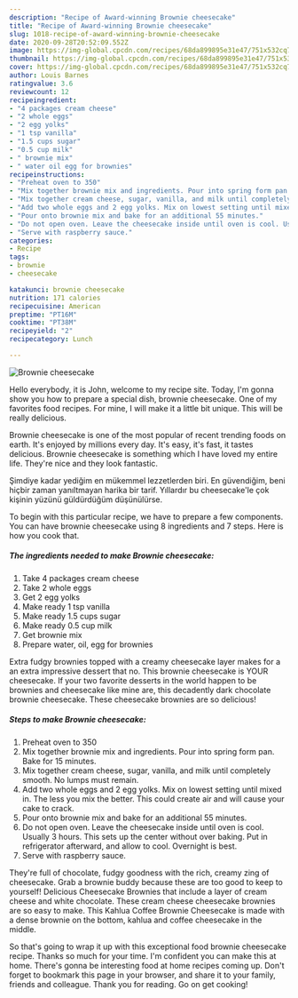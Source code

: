 ```yaml
---
description: "Recipe of Award-winning Brownie cheesecake"
title: "Recipe of Award-winning Brownie cheesecake"
slug: 1018-recipe-of-award-winning-brownie-cheesecake
date: 2020-09-28T20:52:09.552Z
image: https://img-global.cpcdn.com/recipes/68da899895e31e47/751x532cq70/brownie-cheesecake-recipe-main-photo.jpg
thumbnail: https://img-global.cpcdn.com/recipes/68da899895e31e47/751x532cq70/brownie-cheesecake-recipe-main-photo.jpg
cover: https://img-global.cpcdn.com/recipes/68da899895e31e47/751x532cq70/brownie-cheesecake-recipe-main-photo.jpg
author: Louis Barnes
ratingvalue: 3.6
reviewcount: 12
recipeingredient:
- "4 packages cream cheese"
- "2 whole eggs"
- "2 egg yolks"
- "1 tsp vanilla"
- "1.5 cups sugar"
- "0.5 cup milk"
- " brownie mix"
- " water oil egg for brownies"
recipeinstructions:
- "Preheat oven to 350"
- "Mix together brownie mix and ingredients. Pour into spring form pan. Bake for 15 minutes."
- "Mix together cream cheese, sugar, vanilla, and milk until completely smooth. No lumps must remain."
- "Add two whole eggs and 2 egg yolks. Mix on lowest setting until mixed in. The less you mix the better. This could create air and will cause your cake to crack."
- "Pour onto brownie mix and bake for an additional 55 minutes."
- "Do not open oven. Leave the cheesecake inside until oven is cool. Usually 3 hours. This sets up the center without over baking. Put in refrigerator afterward, and allow to cool. Overnight is best."
- "Serve with raspberry sauce."
categories:
- Recipe
tags:
- brownie
- cheesecake

katakunci: brownie cheesecake 
nutrition: 171 calories
recipecuisine: American
preptime: "PT16M"
cooktime: "PT38M"
recipeyield: "2"
recipecategory: Lunch

---
```



![Brownie cheesecake](https://img-global.cpcdn.com/recipes/68da899895e31e47/751x532cq70/brownie-cheesecake-recipe-main-photo.jpg)

Hello everybody, it is John, welcome to my recipe site. Today, I'm gonna show you how to prepare a special dish, brownie cheesecake. One of my favorites food recipes. For mine, I will make it a little bit unique. This will be really delicious.

Brownie cheesecake is one of the most popular of recent trending foods on earth. It's enjoyed by millions every day. It's easy, it's fast, it tastes delicious. Brownie cheesecake is something which I have loved my entire life. They're nice and they look fantastic.

Şimdiye kadar yediğim en mükemmel lezzetlerden biri. En güvendiğim, beni hiçbir zaman yanıltmayan harika bir tarif. Yıllardır bu cheesecake&#39;le çok kişinin yüzünü güldürdüğüm düşünülürse.


To begin with this particular recipe, we have to prepare a few components. You can have brownie cheesecake using 8 ingredients and 7 steps. Here is how you cook that.

<!--inarticleads1-->

##### The ingredients needed to make Brownie cheesecake:

1. Take 4 packages cream cheese
1. Take 2 whole eggs
1. Get 2 egg yolks
1. Make ready 1 tsp vanilla
1. Make ready 1.5 cups sugar
1. Make ready 0.5 cup milk
1. Get  brownie mix
1. Prepare  water, oil, egg for brownies


Extra fudgy brownies topped with a creamy cheesecake layer makes for a an extra impressive dessert that no. This brownie cheesecake is YOUR cheesecake. If your two favorite desserts in the world happen to be brownies and cheesecake like mine are, this decadently dark chocolate brownie cheesecake. These cheesecake brownies are so delicious! 

<!--inarticleads2-->

##### Steps to make Brownie cheesecake:

1. Preheat oven to 350
1. Mix together brownie mix and ingredients. Pour into spring form pan. Bake for 15 minutes.
1. Mix together cream cheese, sugar, vanilla, and milk until completely smooth. No lumps must remain.
1. Add two whole eggs and 2 egg yolks. Mix on lowest setting until mixed in. The less you mix the better. This could create air and will cause your cake to crack.
1. Pour onto brownie mix and bake for an additional 55 minutes.
1. Do not open oven. Leave the cheesecake inside until oven is cool. Usually 3 hours. This sets up the center without over baking. Put in refrigerator afterward, and allow to cool. Overnight is best.
1. Serve with raspberry sauce.


They&#39;re full of chocolate, fudgy goodness with the rich, creamy zing of cheesecake. Grab a brownie buddy because these are too good to keep to yourself! Delicious Cheesecake Brownies that include a layer of cream cheese and white chocolate. These cream cheese cheesecake brownies are so easy to make. This Kahlua Coffee Brownie Cheesecake is made with a dense brownie on the bottom, kahlua and coffee cheesecake in the middle. 

So that's going to wrap it up with this exceptional food brownie cheesecake recipe. Thanks so much for your time. I'm confident you can make this at home. There's gonna be interesting food at home recipes coming up. Don't forget to bookmark this page in your browser, and share it to your family, friends and colleague. Thank you for reading. Go on get cooking!
